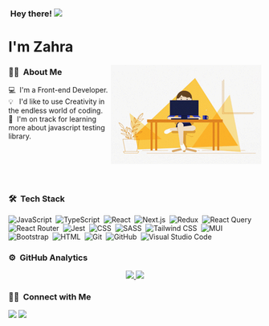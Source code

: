 ### &nbsp;Hey there! <img src="https://raw.githubusercontent.com/MartinHeinz/MartinHeinz/master/wave.gif" height="21">

# I'm Zahra

<img alt="Night Coding" src="/hello-github-large.gif" align="right"/>

### 👩‍💻 &nbsp;About Me

💻 &nbsp;I'm a Front-end Developer.\
💡 &nbsp;&nbsp;I'd like to use Creativity in the endless world of coding.\
🌱 &nbsp;I'm on track for learning more about javascript testing library.

<br/>
<br/>
<br/>
<br/>



### 🛠 &nbsp;Tech Stack


![JavaScript](https://img.shields.io/badge/-JavaScript-05122A?style=for-the-badge&logo=javascript)&nbsp;
![TypeScript](https://img.shields.io/badge/-TypeScript-05122A?style=for-the-badge&logo=typescript)&nbsp;
![React](https://img.shields.io/badge/-React-05122A?style=for-the-badge&logo=react)&nbsp;
![Next.js](https://img.shields.io/badge/-Next.js-05122A?style=for-the-badge&logo=next.js)&nbsp;
![Redux](https://img.shields.io/badge/-Redux-05122A?style=for-the-badge&logo=redux&logoColor=764ABC)&nbsp;
![React Query](https://img.shields.io/badge/-ReactQuery-05122A?style=for-the-badge&logo=reactQuery&logoColor=FF4154)&nbsp;
![React Router](https://img.shields.io/badge/-ReactRouter-05122A?style=for-the-badge&logo=reactRouter&logoColor=FF4154)&nbsp;
![Jest](https://img.shields.io/badge/-Jest-05122A?style=for-the-badge&logo=jest&logoColor=C21325)&nbsp;
![CSS](https://img.shields.io/badge/-CSS-05122A?style=for-the-badge&logo=CSS3&logoColor=1572B6)&nbsp;
![SASS](https://img.shields.io/badge/-SASS-05122A?style=for-the-badge&logo=sass&logoColor=CC6699)&nbsp;
![Tailwind CSS](https://img.shields.io/badge/-TailwindCSS-05122A?style=for-the-badge&logo=tailwindCSS&logoColor=06B6D4)&nbsp;
![MUI](https://img.shields.io/badge/-MUI-05122A?style=for-the-badge&logo=mui&logoColor=007FFF)&nbsp;
![Bootstrap](https://img.shields.io/badge/-Bootstrap-05122A?style=for-the-badge&logo=bootstrap&logoColor=563D7C)&nbsp;
![HTML](https://img.shields.io/badge/-HTML-05122A?style=for-the-badge&logo=HTML5)&nbsp;
![Git](https://img.shields.io/badge/-Git-05122A?style=for-the-badge&logo=git)&nbsp;
![GitHub](https://img.shields.io/badge/-GitHub-05122A?style=for-the-badge&logo=github)&nbsp;
![Visual Studio Code](https://img.shields.io/badge/-Visual%20Studio%20Code-05122A?style=for-the-badge&logo=visual-studio-code&logoColor=007ACC)&nbsp;


### ⚙️ &nbsp;GitHub Analytics

<p align="center">
<a href="https://github.com/AVS1508">
  <img height="180em" src="https://github-readme-stats-eight-theta.vercel.app/api?username=zahramirzaei&show_icons=true&theme=algolia&include_all_commits=true&count_private=true"/>
  <img height="180em" src="https://github-readme-stats-eight-theta.vercel.app/api/top-langs/?username=zahramirzaei&layout=compact&langs_count=8&theme=algolia"/>
</a>
</p>

### 🤝🏻 &nbsp;Connect with Me

<p align="left">
<a href="https://linkedin.com/in/zahramirzaei"><img src="https://img.shields.io/badge/-LinkedIn-0077B5?style=flat&logo=Linkedin&logoColor=white"/></a>
<a href="mailto:z.mirzaei2019@gmail.com"><img src="https://img.shields.io/badge/-Gmail-D14836?style=flat&logo=Gmail&logoColor=white"/></a>
</p>

